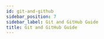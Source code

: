 ```yaml
---
id: git-and-github
sidebar_position: 7
sidebar_label: Git and GitHub Guide
title: Git and GitHub Guide
---
```


<badges></badges>
